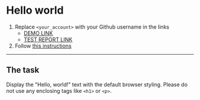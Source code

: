# Hello world
1. Replace `<your_account>` with your Github username in the links
    - [DEMO LINK](https://Ruslanwp.github.io/layout_hello-world/) <br>
    - [TEST REPORT LINK](https://Ruslanwp.github.io/layout_hello-world/report/html_report/)
2. Follow [this instructions](https://mate-academy.github.io/layout_task-guideline/)
___

## The task 
Display the "Hello, world!" text with the default browser styling. Please do not 
use any enclosing tags like `<h1>` or `<p>`.
